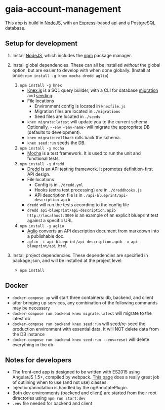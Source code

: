 # gaia-account-management

This app is build in [NodeJS](https://nodejs.org), with an [Express](https://expressjs.com)-based api and a PostgreSQL database.

## Setup for development
1. Install [NodeJS](https://nodejs.org), which includes the [npm](https://www.npmjs.com/) package manager.
2. Install global dependencies. These can all be installed *without* the global option, but are easier to develop with when done globally. (Install at once: ```npm install -g knex mocha dredd aglio```)  
    1. ```npm install -g knex```
        - [Knex.js](http://knexjs.org/) is a SQL query builder, with a CLI for database [migration](http://knexjs.org/#Migrations-CLI) and [seeding](http://knexjs.org/#Seeds-CLI).
        - File locations
            - Environment config is located in ```knexfile.js```
            - Migration files are located in ```./migrations```
            - Seed files are located in ```./seeds```
        - ```knex migrate:latest``` will update you to the current schema. Optionally, ```--env <env-name>``` will migrate the appropriate DB (defaults to development).
        - ```knex migrate:rollback``` rolls back the schema.
        - ```knex seed:run``` seeds the DB.
    2. ```npm install -g mocha```
        -  [Mocha](https://mochajs.org/) is a test framework. It is used to run the unit and functional tests.
    3. ```npm install -g dredd```
        -  [Dredd](https://github.com/apiaryio/dredd) is an API testing framework. It promotes definition-first API design.
        -  File locations
            -  Config is in ```./dredd.yml```
            -  Hooks (extra test processing) are in ```./dreddhooks.js```
            -  API description file is in ```./api-blueprint/api-description.apib```
        -  ```dredd``` will run the tests according to the config file
        -  ```dredd api-blueprint/api-description.apib http://localhost:3000``` is an example of an explicit blueprint test against a specific URL
    4. ```npm install -g aglio```
        - [Aglio](https://github.com/danielgtaylor/aglio) converts an API description document from markdown into a publishable doc.
        - ```aglio -i api-blueprint/api-description.apib -o api-blueprint/api.html```

3. Install project dependencies. These dependencies are specified in package.json, and will be installed at the project level:
    - ```npm install```

## Docker
- ```docker-compose up``` will start three containers: db, backend, and client
- after bringing up services, any combination of the following commands may be necessary
- ```docker-compose run backend knex migrate:latest``` will migrate to the latest db
- ```docker-compose run backend knex seed:run``` will seed/re-seed the production environment with essential data. It will NOT delete data from the DB instance
- ```docker-compose run backend knex seed:run --env=reset``` will delete everything in the db
    
## Notes for developers
- The front-end app is designed to be written with ES2015 using AngularJS 1.5+, compiled by webpack. [This page](http://angular-tips.com/blog/2015/06/using-angular-1-dot-x-with-es6-and-webpack/) does a really great job of outlining when to use (and not use) classes.
- Injection/annotation is handled by the ngAnnotatePlugin.
- Both dev environments (backend and client) are started from their root directories using ```npm run start:dev```
- ```.env``` file needed for backend and client
